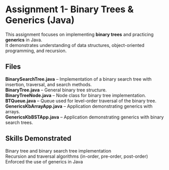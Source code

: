 # Assignment 1- Binary Trees & Generics (Java)

This assignment focuses on implementing **binary trees** and practicing **generics** in Java.  
It demonstrates understanding of data structures, object-oriented programming, and recursion.

## Files
**BinarySearchTree.java** – Implementation of a binary search tree with insertion, traversal, and search methods.  
**BinaryTree.java** – General binary tree structure.  
**BinaryTreeNode.java** – Node class for binary tree implementation.  
**BTQueue.java** – Queue used for level-order traversal of the binary tree.  
**GenericsKbArrayApp.java** – Application demonstrating generics with arrays.  
**GenericsKbBSTApp.java** – Application demonstrating generics with binary search trees.  

## Skills Demonstrated
Binary tree and binary search tree implementation  
Recursion and traversal algorithms (in-order, pre-order, post-order)  
Enforced the use of generics in Java  

